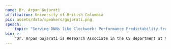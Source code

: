 ```yaml
---
name: Dr. Arpan Gujarati
affiliation: University of British Columbia 
pic: assets/data/speakers/gujarati.png
speach:
    topic: "Serving DNNs like Clockwork: Performance Predictability from the Bottom Up"
bio: >-
    "Dr. Arpan Gujarati is Research Associate in the CS department at the University of British Columbia (UBC) in Vancouver (Canada). He is affiliated with the Systopia Lab at UBC, where he works with Margo Seltzer. Earlier, he spent a year as a postdoctoral researcher at the Max Planck Institute for Software Systems (MPI-SWS) in Saarbrücken (Germany), during which he worked with Jonathan Mace in the Cloud Software Systems Group. He completed his PhD thesis titled – Towards “Ultra-Reliable” CPS: Reliability Analysis of Distributed Real-Time Systems – under the supervision of Björn B. Brandenburg in the Real-Time Systems Group at MPI-SWS. He is the recipient of the 2021 SIGBED Paul Caspi Memorial Dissertation Award.  He is broadly interested in real-time systems, distributed systems, fault tolerance, reliability analysis, and scheduling problems in the cloud domain as well as in the cyber-physical systems (CPS) domain."
---
```

